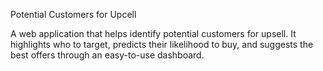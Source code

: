 Potential Customers for Upcell

A web application that helps identify potential customers for upsell. It highlights who to target, predicts their likelihood to buy, and suggests the best offers through an easy-to-use dashboard.
